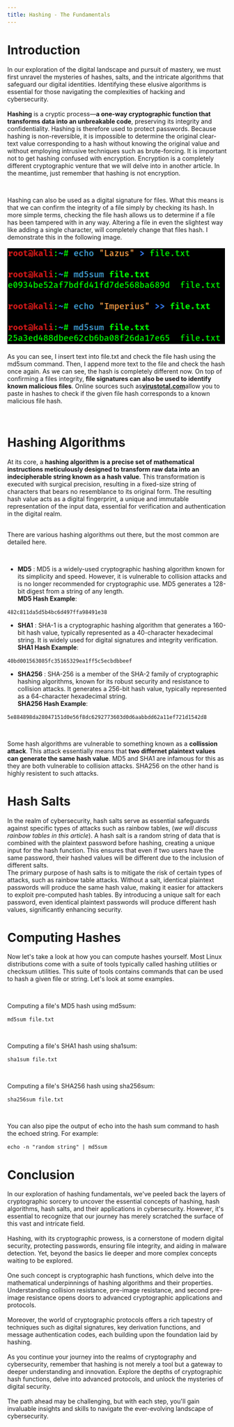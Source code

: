 ```yaml
---
title: Hashing - The Fundamentals
---
```


# Introduction
In our exploration of the digital landscape and pursuit of mastery, we must first unravel the mysteries of hashes, salts, and the intricate algorithms that safeguard our digital identities. Identifying these elusive algorithms is essential for those navigating the complexities of hacking and cybersecurity.
<br><br>
**Hashing** is a cryptic process—**a one-way cryptographic function that transforms data into an unbreakable code**, preserving its integrity and confidentiality. Hashing is therefore used to protect passwords. Because hashing is non-reversible, it is impossible to determine the original clear-text value corresponding to a hash without knowing the original value and without employing intrusive techniques such as brute-forcing.
It is important not to get hashing confused with encryption. Encryption is a completely different cryptographic venture that we will delve into in another article. In the meantime, just remember that hashing is not encryption. 

<br>

Hashing can also be used as a digital signature for files. What this means is that we can confirm the integrity of a file simply by checking its hash. In more simple terms, checking the file hash allows us to determine if a file has been tampered with in any way. Altering a file in even the slightest way like adding a single character, will completely change that files hash. I demonstrate this in the following image.
<br><br>
<img src="/src/assets/img/hash_comparison.png" alt="Hash Comparison" width="500"/>
<br><br>
As you can see, I insert text into file.txt and check the file hash using the md5sum command. Then, I append more text to the file and check the hash once again. As we can see, the hash is completely different now.
On top of confirming a files integrity, **file signatures can also be used to identify known malicious files**. Online sources such as[**virustotal.com**](https://www.virustotal.com)allow you to paste in hashes to check if the given file hash corresponds to a known malicious file hash.

<br>

# Hashing Algorithms
At its core, a **hashing algorithm is a precise set of mathematical instructions meticulously designed to transform raw data into an indecipherable string known as a hash value**. This transformation is executed with surgical precision, resulting in a fixed-size string of characters that bears no resemblance to its original form. The resulting hash value acts as a digital fingerprint, a unique and immutable representation of the input data, essential for verification and authentication in the digital realm. 
<br><br>

There are various hashing algorithms out there, but the most common are detailed here.

<br>

- **MD5** : MD5 is a widely-used cryptographic hashing algorithm known for its simplicity and speed. However, it is vulnerable to collision attacks and is no longer recommended for cryptographic use. MD5 generates a 128-bit digest from a string of any length.
<br>**MD5 Hash Example**:
```
482c811da5d5b4bc6d497ffa98491e38
```
- **SHA1** : SHA-1 is a cryptographic hashing algorithm that generates a 160-bit hash value, typically represented as a 40-character hexadecimal string. It is widely used for digital signatures and integrity verification.
<br>**SHA1 Hash Example**:
```
40bd001563085fc35165329ea1ff5c5ecbdbbeef
```
- **SHA256** : SHA-256 is a member of the SHA-2 family of cryptographic hashing algorithms, known for its robust security and resistance to collision attacks. It generates a 256-bit hash value, typically represented as a 64-character hexadecimal string.
<br>**SHA256 Hash Example**:
```
5e884898da28047151d0e56f8dc6292773603d0d6aabbdd62a11ef721d1542d8
```

<br>

Some hash algorithms are vulnerable to something known as a **collission attack**. This attack essentially means that **two differnet plaintext values can generate the same hash value**. MD5 and SHA1 are infamous for this as they are both vulnerable to collision attacks. SHA256 on the other hand is highly resistent to such attacks.



# Hash Salts
In the realm of cybersecurity, hash salts serve as essential safeguards against specific types of attacks such as rainbow tables, (*we will discuss rainbow tables in this article*). A hash salt is a random string of data that is combined with the plaintext password before hashing, creating a unique input for the hash function. This ensures that even if two users have the same password, their hashed values will be different due to the inclusion of different salts.
<br>
The primary purpose of hash salts is to mitigate the risk of certain types of attacks, such as rainbow table attacks. Without a salt, identical plaintext passwords will produce the same hash value, making it easier for attackers to exploit pre-computed hash tables. By introducing a unique salt for each password, even identical plaintext passwords will produce different hash values, significantly enhancing security.


# Computing Hashes
Now let's take a look at how you can compute hashes yourself.
Most Linux distributions come with a suite of tools typically called hashing utilities or checksum utilities. This suite of tools contains commands that can be used to hash a given file or string. Let's look at some examples.

<br>

Computing a file's MD5 hash using md5sum:
```
md5sum file.txt
```
<br>

Computing a file's SHA1 hash using sha1sum:
```
sha1sum file.txt
```
<br>

Computing a file's SHA256 hash using sha256sum:
```
sha256sum file.txt
```
<br>

You can also pipe the output of echo into the hash sum command to hash the echoed string. For example:
```
echo -n "random string" | md5sum
```


# Conclusion
In our exploration of hashing fundamentals, we've peeled back the layers of cryptographic sorcery to uncover the essential concepts of hashing, hash algorithms, hash salts, and their applications in cybersecurity. However, it's essential to recognize that our journey has merely scratched the surface of this vast and intricate field.
<br><br>
Hashing, with its cryptographic prowess, is a cornerstone of modern digital security, protecting passwords, ensuring file integrity, and aiding in malware detection. Yet, beyond the basics lie deeper and more complex concepts waiting to be explored.
<br><br>
One such concept is cryptographic hash functions, which delve into the mathematical underpinnings of hashing algorithms and their properties. Understanding collision resistance, pre-image resistance, and second pre-image resistance opens doors to advanced cryptographic applications and protocols.
<br><br>
Moreover, the world of cryptographic protocols offers a rich tapestry of techniques such as digital signatures, key derivation functions, and message authentication codes, each building upon the foundation laid by hashing.
<br><br>
As you continue your journey into the realms of cryptography and cybersecurity, remember that hashing is not merely a tool but a gateway to deeper understanding and innovation. Explore the depths of cryptographic hash functions, delve into advanced protocols, and unlock the mysteries of digital security.
<br><br>
The path ahead may be challenging, but with each step, you'll gain invaluable insights and skills to navigate the ever-evolving landscape of cybersecurity.





















